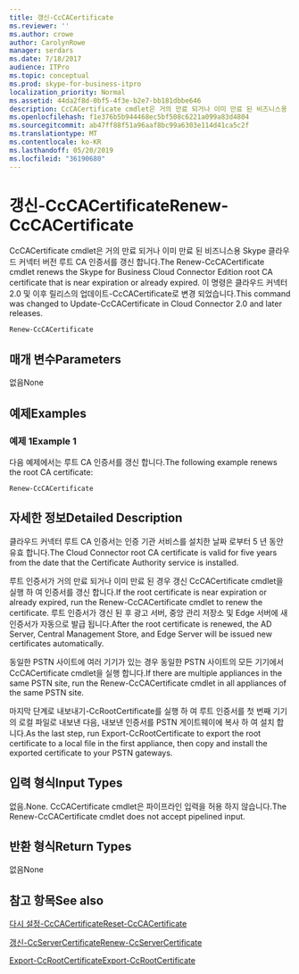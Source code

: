 ```yaml
---
title: 갱신-CcCACertificate
ms.reviewer: ''
ms.author: crowe
author: CarolynRowe
manager: serdars
ms.date: 7/18/2017
audience: ITPro
ms.topic: conceptual
ms.prod: skype-for-business-itpro
localization_priority: Normal
ms.assetid: 44da2f8d-0bf5-4f3e-b2e7-bb181dbbe646
description: CcCACertificate cmdlet은 거의 만료 되거나 이미 만료 된 비즈니스용 Skype 클라우드 커넥터 버전 루트 CA 인증서를 갱신 합니다. 이 명령은 클라우드 커넥터 2.0 및 이후 릴리스의 업데이트-CcCACertificate로 변경 되었습니다.
ms.openlocfilehash: f1e376b5b944468ec5bf508c6221a099a83d4804
ms.sourcegitcommit: ab47ff88f51a96aaf8bc99a6303e114d41ca5c2f
ms.translationtype: MT
ms.contentlocale: ko-KR
ms.lasthandoff: 05/20/2019
ms.locfileid: "36190680"
---
```

# <a name="renew-cccacertificate"></a><span data-ttu-id="f6907-104">갱신-CcCACertificate</span><span class="sxs-lookup"><span data-stu-id="f6907-104">Renew-CcCACertificate</span></span>
 
<span data-ttu-id="f6907-105">CcCACertificate cmdlet은 거의 만료 되거나 이미 만료 된 비즈니스용 Skype 클라우드 커넥터 버전 루트 CA 인증서를 갱신 합니다.</span><span class="sxs-lookup"><span data-stu-id="f6907-105">The Renew-CcCACertificate cmdlet renews the Skype for Business Cloud Connector Edition root CA certificate that is near expiration or already expired.</span></span> <span data-ttu-id="f6907-106">이 명령은 클라우드 커넥터 2.0 및 이후 릴리스의 업데이트-CcCACertificate로 변경 되었습니다.</span><span class="sxs-lookup"><span data-stu-id="f6907-106">This command was changed to Update-CcCACertificate in Cloud Connector 2.0 and later releases.</span></span>
  
```
Renew-CcCACertificate
```

## <a name="parameters"></a><span data-ttu-id="f6907-107">매개 변수</span><span class="sxs-lookup"><span data-stu-id="f6907-107">Parameters</span></span>

<span data-ttu-id="f6907-108">없음</span><span class="sxs-lookup"><span data-stu-id="f6907-108">None</span></span>
  
## <a name="examples"></a><span data-ttu-id="f6907-109">예제</span><span class="sxs-lookup"><span data-stu-id="f6907-109">Examples</span></span>
<span data-ttu-id="f6907-110"><a name="Examples"> </a></span><span class="sxs-lookup"><span data-stu-id="f6907-110"></span></span>

### <a name="example-1"></a><span data-ttu-id="f6907-111">예제 1</span><span class="sxs-lookup"><span data-stu-id="f6907-111">Example 1</span></span>

<span data-ttu-id="f6907-112">다음 예제에서는 루트 CA 인증서를 갱신 합니다.</span><span class="sxs-lookup"><span data-stu-id="f6907-112">The following example renews the root CA certificate:</span></span> 
  
```
Renew-CcCACertificate 
```

## <a name="detailed-description"></a><span data-ttu-id="f6907-113">자세한 정보</span><span class="sxs-lookup"><span data-stu-id="f6907-113">Detailed Description</span></span>
<span data-ttu-id="f6907-114"><a name="DetailedDescription"> </a></span><span class="sxs-lookup"><span data-stu-id="f6907-114"></span></span>

<span data-ttu-id="f6907-115">클라우드 커넥터 루트 CA 인증서는 인증 기관 서비스를 설치한 날짜 로부터 5 년 동안 유효 합니다.</span><span class="sxs-lookup"><span data-stu-id="f6907-115">The Cloud Connector root CA certificate is valid for five years from the date that the Certificate Authority service is installed.</span></span>
  
<span data-ttu-id="f6907-116">루트 인증서가 거의 만료 되거나 이미 만료 된 경우 갱신 CcCACertificate cmdlet을 실행 하 여 인증서를 갱신 합니다.</span><span class="sxs-lookup"><span data-stu-id="f6907-116">If the root certificate is near expiration or already expired, run the Renew-CcCACertificate cmdlet to renew the certificate.</span></span> <span data-ttu-id="f6907-117">루트 인증서가 갱신 된 후 광고 서버, 중앙 관리 저장소 및 Edge 서버에 새 인증서가 자동으로 발급 됩니다.</span><span class="sxs-lookup"><span data-stu-id="f6907-117">After the root certificate is renewed, the AD Server, Central Management Store, and Edge Server will be issued new certificates automatically.</span></span>
  
<span data-ttu-id="f6907-118">동일한 PSTN 사이트에 여러 기기가 있는 경우 동일한 PSTN 사이트의 모든 기기에서 CcCACertificate cmdlet을 실행 합니다.</span><span class="sxs-lookup"><span data-stu-id="f6907-118">If there are multiple appliances in the same PSTN site, run the Renew-CcCACertificate cmdlet in all appliances of the same PSTN site.</span></span>
  
<span data-ttu-id="f6907-119">마지막 단계로 내보내기-CcRootCertificate를 실행 하 여 루트 인증서를 첫 번째 기기의 로컬 파일로 내보낸 다음, 내보낸 인증서를 PSTN 게이트웨이에 복사 하 여 설치 합니다.</span><span class="sxs-lookup"><span data-stu-id="f6907-119">As the last step, run Export-CcRootCertificate to export the root certificate to a local file in the first appliance, then copy and install the exported certificate to your PSTN gateways.</span></span>
  
## <a name="input-types"></a><span data-ttu-id="f6907-120">입력 형식</span><span class="sxs-lookup"><span data-stu-id="f6907-120">Input Types</span></span>
<span data-ttu-id="f6907-121"><a name="InputTypes"> </a></span><span class="sxs-lookup"><span data-stu-id="f6907-121"></span></span>

<span data-ttu-id="f6907-122">없음.</span><span class="sxs-lookup"><span data-stu-id="f6907-122">None.</span></span> <span data-ttu-id="f6907-123">CcCACertificate cmdlet은 파이프라인 입력을 허용 하지 않습니다.</span><span class="sxs-lookup"><span data-stu-id="f6907-123">The Renew-CcCACertificate cmdlet does not accept pipelined input.</span></span>
  
## <a name="return-types"></a><span data-ttu-id="f6907-124">반환 형식</span><span class="sxs-lookup"><span data-stu-id="f6907-124">Return Types</span></span>
<span data-ttu-id="f6907-125"><a name="ReturnTypes"> </a></span><span class="sxs-lookup"><span data-stu-id="f6907-125"></span></span>

<span data-ttu-id="f6907-126">없음</span><span class="sxs-lookup"><span data-stu-id="f6907-126">None</span></span>
  
## <a name="see-also"></a><span data-ttu-id="f6907-127">참고 항목</span><span class="sxs-lookup"><span data-stu-id="f6907-127">See also</span></span>
<span data-ttu-id="f6907-128"><a name="ReturnTypes"> </a></span><span class="sxs-lookup"><span data-stu-id="f6907-128"></span></span>

[<span data-ttu-id="f6907-129">다시 설정-CcCACertificate</span><span class="sxs-lookup"><span data-stu-id="f6907-129">Reset-CcCACertificate</span></span>](reset-cccacertificate.md)
  
[<span data-ttu-id="f6907-130">갱신-CcServerCertificate</span><span class="sxs-lookup"><span data-stu-id="f6907-130">Renew-CcServerCertificate</span></span>](renew-ccservercertificate.md)
  
[<span data-ttu-id="f6907-131">Export-CcRootCertificate</span><span class="sxs-lookup"><span data-stu-id="f6907-131">Export-CcRootCertificate</span></span>](export-ccrootcertificate.md)
  

